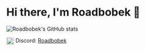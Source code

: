 # **Hi there, I'm Roadbobek 👋**

![Roadbobek's GitHub stats](https://github-readme-stats.vercel.app/api?username=roadbobek&show_icons=true&theme=transparent)

<img src="https://cdn.jsdelivr.net/gh/simple-icons/simple-icons/icons/discord.svg" alt="Discord" width="20" style="vertical-align:middle;"/> Discord: <a href="https://discord.com/app">Roadbobek</a>
